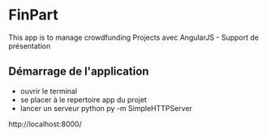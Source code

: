 FinPart
============

This app is to manage crowdfunding Projects  avec AngularJS - Support de présentation



## Démarrage de l'application
* ouvrir le terminal
* se placer à le repertoire app du projet
* lancer un serveur python py -m SimpleHTTPServer

http://localhost:8000/